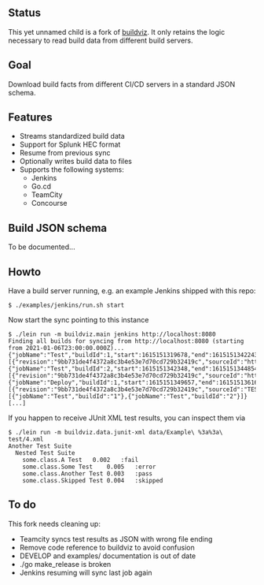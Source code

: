## Status

This yet unnamed child is a fork of [buildviz](https://github.com/cburgmer/buildviz).
It only retains the logic necessary to read build data from different build
servers.

## Goal

Download build facts from different CI/CD servers in a standard JSON schema.

## Features

- Streams standardized build data
- Support for Splunk HEC format
- Resume from previous sync
- Optionally writes build data to files
- Supports the following systems:
  - Jenkins
  - Go.cd
  - TeamCity
  - Concourse

## Build JSON schema

To be documented...

## Howto

Have a build server running, e.g. an example Jenkins shipped with this repo:

    $ ./examples/jenkins/run.sh start

Now start the sync pointing to this instance

    $ ./lein run -m buildviz.main jenkins http://localhost:8080
    Finding all builds for syncing from http://localhost:8080 (starting from 2021-01-06T23:00:00.000Z)...
    {"jobName":"Test","buildId":1,"start":1615151319678,"end":1615151342243,"outcome":"pass","inputs":[{"revision":"9bb731de4f4372a8c3b4e53e7d70cd729b32419c","sourceId":"https://github.com/cburgmer/buildviz.git"}]}
    {"jobName":"Test","buildId":2,"start":1615151342348,"end":1615151344854,"outcome":"pass","inputs":[{"revision":"9bb731de4f4372a8c3b4e53e7d70cd729b32419c","sourceId":"https://github.com/cburgmer/buildviz.git"}]}
    {"jobName":"Deploy","buildId":1,"start":1615151349657,"end":1615151361672,"outcome":"pass","inputs":[{"revision":"9bb731de4f4372a8c3b4e53e7d70cd729b32419c","sourceId":"TEST_GIT_COMMIT"}],"triggeredBy":[{"jobName":"Test","buildId":"1"},{"jobName":"Test","buildId":"2"}]}
    [...]

If you happen to receive JUnit XML test results, you can inspect them via

    $ ./lein run -m buildviz.data.junit-xml data/Example\ %3a%3a\ test/4.xml
    Another Test Suite
      Nested Test Suite
        some.class.A Test	0.002	:fail
        some.class.Some Test	0.005	:error
        some.class.Another Test	0.003	:pass
        some.class.Skipped Test	0.004	:skipped

## To do

This fork needs cleaning up:

- Teamcity syncs test results as JSON with wrong file ending
- Remove code reference to buildviz to avoid confusion
- DEVELOP and examples/ documentation is out of date
- ./go make_release is broken
- Jenkins resuming will sync last job again
